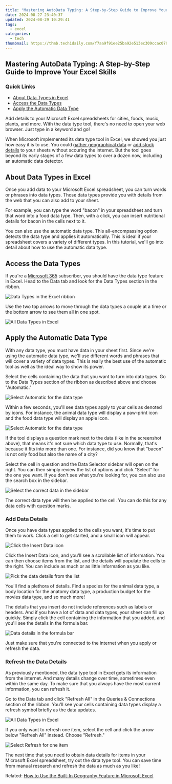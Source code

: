 ```yaml
---
title: "Mastering AutoData Typing: A Step-by-Step Guide to Improve Your Excel Skills"
date: 2024-08-27 23:40:37
updated: 2024-08-29 10:29:41
tags:
  - excel
categories:
  - tech
thumbnail: https://thmb.techidaily.com/f7aa9f91ee25ba92e513ec309ccac0797742d37b71585737d9811b8df3523624.jpg
---
```


## Mastering AutoData Typing: A Step-by-Step Guide to Improve Your Excel Skills

### Quick Links

* [About Data Types in Excel](https://tech-revival.techidaily.com/8-key-ways-that-ai-chatbots-are-redefining-content-creation-strategies/)
* [Access the Data Types](https://youtube-clips.techidaily.com/updated-discovering-if-quick-youtube-subscriptions-really-work/)
* [Apply the Automatic Data Type](https://hardware-tips.techidaily.com/the-ultimate-guide-to-choosing-a-gamers-monitor-budget-friendly-curves-ahead-with-enhanced-refresh-rates/)

 Add details to your Microsoft Excel spreadsheets for cities, foods, music, plants, and more. With the data type tool, there's no need to open your web browser. Just type in a keyword and go!

 When Microsoft implemented its data type tool in Excel, we showed you just how easy it is to use. You could [gather geographical data](https://win-forum.techidaily.com/master-the-process-resetting-dns-settings-for-windows-1011-users/) or [add stock details](https://screen-recording.techidaily.com/2024-approved-ultimate-guide-cost-effective-pc-screen-recording-apps/) to your sheets without scouring the internet. But the tool goes beyond its early stages of a few data types to over a dozen now, including an automatic data detector.

##  About Data Types in Excel

 Once you add data to your Microsoft Excel spreadsheet, you can turn words or phrases into data types. Those data types provide you with details from the web that you can also add to your sheet.

 For example, you can type the word "bacon" in your spreadsheet and turn that word into a food data type. Then, with a click, you can insert nutritional details for bacon in the cells next to it.

 You can also use the automatic data type. This all-encompassing option detects the data type and applies it automatically. This is ideal if your spreadsheet covers a variety of different types. In this tutorial, we'll go into detail about how to use the automatic data type.

##  Access the Data Types

 If you're a [Microsoft 365](https://games-able.techidaily.com/ultimate-console-content-psplus-or-xbox-game-pass/) subscriber, you should have the data type feature in Excel. Head to the Data tab and look for the Data Types section in the ribbon.

![Data Types in the Excel ribbon](https://static1.howtogeekimages.com/wordpress/wp-content/uploads/2021/04/DataTabDataTypes-Excel.png) 

 Use the two top arrows to move through the data types a couple at a time or the bottom arrow to see them all in one spot.

![All Data Types in Excel](https://static1.howtogeekimages.com/wordpress/wp-content/uploads/2021/04/AllDataTypes-Excel.png) 

##  Apply the Automatic Data Type

 With any data type, you must have data in your sheet first. Since we're using the automatic data type, we'll use different words and phrases that will cover a variety of data types. This is really the best use of the automatic tool as well as the ideal way to show its power.

 Select the cells containing the data that you want to turn into data types. Go to the Data Types section of the ribbon as described above and choose "Automatic."

![Select Automatic for the data type](https://static1.howtogeekimages.com/wordpress/wp-content/uploads/2021/04/AutomaticDataType-Excel.png) 

 Within a few seconds, you'll see data types apply to your cells as denoted by icons. For instance, the animal data type will display a paw-print icon and the food data type will display an apple icon.

![Select Automatic for the data type](https://static1.howtogeekimages.com/wordpress/wp-content/uploads/2021/04/AutomaticDataType-Excel.png) 

 If the tool displays a question mark next to the data (like in the screenshot above), that means it's not sure which data type to use. Normally, that's because it fits into more than one. For instance, did you know that "bacon" is not only food but also the name of a city?

 Select the cell in question and the Data Selector sidebar will open on the right. You can then simply review the list of options and click "Select" for the one you want. If you don't see what you're looking for, you can also use the search box in the sidebar.

![Select the correct data in the sidebar](https://static1.howtogeekimages.com/wordpress/wp-content/uploads/2021/04/SelectDataType-Excel.png) 

 The correct data type will then be applied to the cell. You can do this for any data cells with question marks.

###  Add Data Details

 Once you have data types applied to the cells you want, it's time to put them to work. Click a cell to get started, and a small icon will appear.

![Click the Insert Data icon](https://static1.howtogeekimages.com/wordpress/wp-content/uploads/2021/04/InsertDataIcon-Excel.png) 

 Click the Insert Data icon, and you'll see a scrollable list of information. You can then choose items from the list, and the details will populate the cells to the right. You can include as much or as little information as you like.

![Pick the data details from the list](https://static1.howtogeekimages.com/wordpress/wp-content/uploads/2021/04/PickDataDetails-Excel.png) 

 You'll find a plethora of details. Find a species for the animal data type, a body location for the anatomy data type, a production budget for the movies data type, and so much more!

 The details that you insert do not include references such as labels or headers. And if you have a lot of data and data types, your sheet can fill up quickly. Simply click the cell containing the information that you added, and you'll see the details in the formula bar.

![Data details in the formula bar](https://static1.howtogeekimages.com/wordpress/wp-content/uploads/2021/04/FormulaBarDataDetails-Excel.png) 

 Just make sure that you're connected to the internet when you apply or refresh the data.

###  Refresh the Data Details

 As previously mentioned, the data type tool in Excel gets its information from the internet. And many details change over time, sometimes even within the same day. To make sure that you always have the most current information, you can refresh it.

 Go to the Data tab and click "Refresh All" in the Queries & Connections section of the ribbon. You'll see your cells containing data types display a refresh symbol briefly as the data updates.

![All Data Types in Excel](https://static1.howtogeekimages.com/wordpress/wp-content/uploads/2021/04/AllDataTypes-Excel.png) 

 If you only want to refresh one item, select the cell and click the arrow below "Refresh All" instead. Choose "Refresh."

![Select Refresh for one item](https://static1.howtogeekimages.com/wordpress/wp-content/uploads/2021/04/RefreshDataType-Excel.png) 

 The next time that you need to obtain data details for items in your Microsoft Excel spreadsheet, try out the data type tool. You can save time from manual research and refresh the data as much as you like!

Related: [How to Use the Built-In Geography Feature in Microsoft Excel](https://win-forum.techidaily.com/master-the-process-resetting-dns-settings-for-windows-1011-users/)

<ins class="adsbygoogle"
     style="display:block"
     data-ad-format="autorelaxed"
     data-ad-client="ca-pub-7571918770474297"
     data-ad-slot="1223367746"></ins>



<ins class="adsbygoogle"
     style="display:block"
     data-ad-client="ca-pub-7571918770474297"
     data-ad-slot="8358498916"
     data-ad-format="auto"
     data-full-width-responsive="true"></ins>
